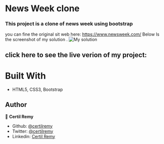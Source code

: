 # News Week clone

### This project is a clone of news week using bootstrap 
you can fine the original sit web here: https://www.newsweek.com/
Below Is the screenshot of my solution .
![My solution](./my_solution.png)

## click here to see the live verion of my project:

# Built With

- HTML5, CSS3, Bootstrap

## Author

👤 **Certil Remy**
- Github: [@certilremy](https://github.com/certilremy)
- Twitter: [@certilremy](https://twitter.com/certilremy__)
- Linkedin: [Certil Remy](https://www.linkedin.com/in/certilremy/)

